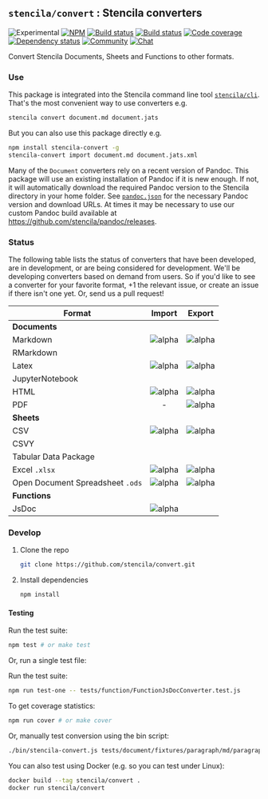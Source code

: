 ## `stencila/convert` : Stencila converters

![Experimental](https://img.shields.io/badge/stability-experimental-orange.svg)
[![NPM](http://img.shields.io/npm/v/stencila-convert.svg?style=flat)](https://www.npmjs.com/package/stencila-convert)
[![Build status](https://travis-ci.org/stencila/convert.svg?branch=master)](https://travis-ci.org/stencila/convert)
[![Build status](https://ci.appveyor.com/api/projects/status/f1hx694pxm0fyqni?svg=true)](https://ci.appveyor.com/project/nokome/convert)
[![Code coverage](https://codecov.io/gh/stencila/convert/branch/master/graph/badge.svg)](https://codecov.io/gh/stencila/convert)
[![Dependency status](https://david-dm.org/stencila/convert.svg)](https://david-dm.org/stencila/convert)
[![Community](https://img.shields.io/badge/join-community-green.svg)](https://community.stenci.la)
[![Chat](https://badges.gitter.im/stencila/stencila.svg)](https://gitter.im/stencila/stencila)

Convert Stencila Documents, Sheets and Functions to other formats.

### Use

This package is integrated into the Stencila command line tool [`stencila/cli`](https://github.com/stencila/cli). That's the most convenient way to use converters e.g.

```bash
stencila convert document.md document.jats
```

But you can also use this package directly e.g.

```bash
npm install stencila-convert -g
stencila-convert import document.md document.jats.xml
```

Many of the `Document` converters rely on a recent version of Pandoc. This package will use an existing installation of Pandoc if it is new enough. If not, it will automatically download the required Pandoc version to the Stencila directory in your home folder. See [`pandoc.json`](src/helpers/pandoc.json) for the necessary Pandoc version and download URLs. At times it may be necessary to use our custom Pandoc build available at https://github.com/stencila/pandoc/releases.


### Status

The following table lists the status of converters that have been developed, are in development, or are being considered for development. We'll be developing converters based on demand from users. So if you'd like to see a converter for your favorite format, +1 the relevant issue, or create an issue if there isn't one yet. Or, send us a pull request!

Format          | Import                                                           | Export
--------------- | :--------------------------------------------------------------: | :--------------------------------------------------------------:
**Documents**   |                                                                  |
Markdown        |![alpha](https://img.shields.io/badge/status-alpha-red.svg)       |![alpha](https://img.shields.io/badge/status-alpha-red.svg)
RMarkdown       |                                                                  |
Latex           |![alpha](https://img.shields.io/badge/status-alpha-red.svg)       |![alpha](https://img.shields.io/badge/status-alpha-red.svg)
JupyterNotebook |                                                                  |
HTML            |![alpha](https://img.shields.io/badge/status-alpha-red.svg)       |![alpha](https://img.shields.io/badge/status-alpha-red.svg)
PDF             |-                                                                 |![alpha](https://img.shields.io/badge/status-alpha-red.svg)
**Sheets**      |                                                                  |
CSV             |![alpha](https://img.shields.io/badge/status-alpha-red.svg)       |![alpha](https://img.shields.io/badge/status-alpha-red.svg)
CSVY            |                                                                  |
Tabular Data Package |                                                             |
Excel `.xlsx`   |![alpha](https://img.shields.io/badge/status-alpha-red.svg)       |![alpha](https://img.shields.io/badge/status-alpha-red.svg)
Open Document Spreadsheet `.ods`|![alpha](https://img.shields.io/badge/status-alpha-red.svg)|![alpha](https://img.shields.io/badge/status-alpha-red.svg)
**Functions**   |                                                                  |
JsDoc           | ![alpha](https://img.shields.io/badge/status-alpha-red.svg)      |


### Develop

1. Clone the repo

    ```bash
    git clone https://github.com/stencila/convert.git
    ```

2. Install dependencies

    ```bash
    npm install
    ```

#### Testing

Run the test suite:

```bash
npm test # or make test
```

Or, run a single test file:

Run the test suite:

```bash
npm run test-one -- tests/function/FunctionJsDocConverter.test.js
```

To get coverage statistics:

```bash
npm run cover # or make cover
```

Or, manually test conversion using the bin script:

```bash
./bin/stencila-convert.js tests/document/fixtures/paragraph/md/paragraph.md temp.pdf
```

You can also test using Docker (e.g. so you can test under Linux):

```bash
docker build --tag stencila/convert .
docker run stencila/convert
```
